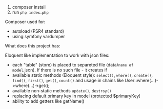 1. composer install
2. run ```php index.php```

Composer used for:
- autoload (PSR4 standard)
- using symfony vardumper

What does this project has:

Eloquent like implementation to work with json files:
- each "table" (store) is placed to separeted file (data/`name of model`.json). If there is no such file - it creates if
- available static methods (Eloquent style): ``select()``, ``where()``, ``create()``, ``find()``, ``first()``, ``get()``, ``count()`` and usage in chains like User::where(...)->where(...)->get();
- available non-static methods ``update()``, ``destroy()``
- replacing default primary key in model (protected $primaryKey)
- ability to add getters like getName()